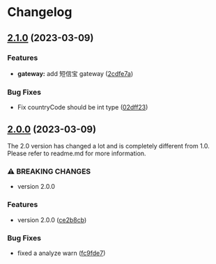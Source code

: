 # Changelog

## [2.1.0](https://github.com/odroe/easysms/compare/v2.0.0...v2.1.0) (2023-03-09)


### Features

* **gateway:** add 短信宝 gateway ([2cdfe7a](https://github.com/odroe/easysms/commit/2cdfe7a6b3bc744fcd1fc4d4a08100c358054368))


### Bug Fixes

* Fix countryCode should be int type ([02dff23](https://github.com/odroe/easysms/commit/02dff2378a6b71731bfbba1e849886a99181ee8f))

## [2.0.0](https://github.com/odroe/easysms/compare/v0.0.7...v2.0.0) (2023-03-09)

The 2.0 version has changed a lot and is completely different from 1.0. Please refer to readme.md for more information.

### ⚠ BREAKING CHANGES

- version 2.0.0

### Features

- version 2.0.0 ([ce2b8cb](https://github.com/odroe/easysms/commit/ce2b8cbbfc9df87b7a298a0d74f98b2b9031cbe9))

### Bug Fixes

- fixed a analyze warn ([fc9fde7](https://github.com/odroe/easysms/commit/fc9fde7afb89ed1c7356479d2112ff0d8644b655))
